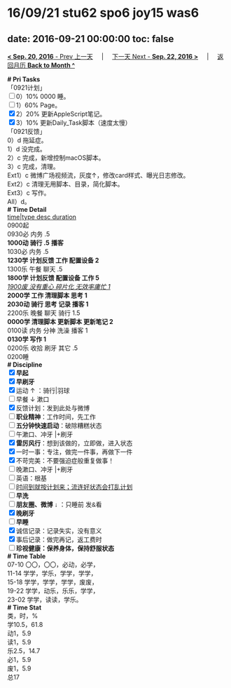 # 16/09/21 stu62 spo6 joy15 was6

date: 2016-09-21 00:00:00
toc: false
---
[**< Sep. 20, 2016** - Prev 上一天](/lifelogs/2016/09/d20.html) &nbsp; &nbsp; | &nbsp; &nbsp; [下一天 Next - **Sep. 22, 2016 >**](/lifelogs/2016/09/d22.html) &nbsp; &nbsp; |  &nbsp; &nbsp; [返回月历 **Back to Month ^**](/lifelogs/2016/09/index.html)
<br/><div><div><div><div><div><div><div><div><div><div><b># Pri Tasks</b></div><div>「0921计划」</div></div></div></div></div></div><div><input type="checkbox"/>0）10% 0000 睡。</div><div><input type="checkbox"/>1）60% Page。</div><div><input checked="true" type="checkbox"/>2）20% 更新AppleScript笔记。</div><div><input checked="true" type="checkbox"/>3）10% 更新Daily_Task脚本（速度太慢）</div></div></div><div></div><div>「0921反馈」</div><div>0）d 拖延症。</div><div>1）d 没完成。</div><div>2）c 完成，新增控制macOS脚本。</div><div>3）c 完成，清理。</div><div>Ext1）c 微博广场视频流，灰度↑，修改card样式、曝光日志修改。</div></div><div>Ext2）c 清理无用脚本、目录，简化脚本。</div></div><div>Ext3）c 写作。</div><div>All）d。</div><div><div><div><b># Time Detail</b></div></div><div><div><div><u>time|type desc duration</u></div><div>0900起</div><div>0930必 内务 .5</div></div><div><b>1000动 骑行 .5</b> <b>播客</b></div><div><div>1030必 内务 .5</div><div><b>1230学 计划反馈 工作 配置设备 2</b></div><div></div><div>1300乐 午餐 聊天 .5</div><div><b>1800学 计划反馈 配置设备 工作 5</b></div></div><div><i><u>1900废 没有重心 碎片化 无效率庸忙 1</u></i></div><div><b>2000学 工作 清理脚本 思考 1</b></div><div><b>2030动 骑行 思考 记录 播客 1</b></div></div><div>2200乐 晚餐 聊天 骑行 1.5</div><div><b>0000学 清理脚本 更新脚本 更新笔记 2</b></div><div>0100读 内务 分神 洗澡 播客 1</div><div><b>0130学 写作 1</b></div><div>0200乐 收拾 刷牙 其它 .5</div><div><div><div>0200睡</div><div><b># Discipline</b></div><div><div><b><input checked="true" type="checkbox"/>早起</b></div><div><input checked="true" type="checkbox"/><b>早刷牙</b></div><div><input checked="true" type="checkbox"/>运动 ↑ ：骑行|羽球</div></div><div><input type="checkbox"/>早餐 ↓ 漱口</div><div><input checked="true" type="checkbox"/>反馈计划：发到此处与微博</div><div><input type="checkbox"/><b>职业精神</b>：工作时间，先工作</div><div><input type="checkbox"/><b>五分钟快速启动</b>：破除糟糕状态</div><div><input type="checkbox"/>午漱口、冲牙 |+刷牙</div><div><input checked="true" type="checkbox"/><b>雷厉风行</b>：想到该做的，立即做，进入状态</div><div><input checked="true" type="checkbox"/><a dir="ltr"/><a dir="ltr">一时</a>一事：专注，做完一件事，再做下一件</div><div><input checked="true" type="checkbox"/>不苛完美：不要强迫症般重复做事！</div><div><input type="checkbox"/>晚漱口、冲牙 |+刷牙</div><div><input type="checkbox"/>英语：根基</div><div><u><input type="checkbox"/>时间到就按计划来；流连好状态会打乱计划</u></div><div><input type="checkbox"/><b>早洗</b></div><div><b style="font-family:gotham, helvetica, arial, sans-serif;font-size:14px;"><input type="checkbox"/>朋友圈、微博</b> <span style="font-family:gotham, helvetica, arial, sans-serif;font-size:14px;">↓ ：只睡前 发&amp;看</span></div><div><b><input checked="true" type="checkbox"/>晚刷牙</b></div><div><input type="checkbox"/><b>早睡</b></div><div><div><input checked="true" type="checkbox"/>诚信记录：记录失实，没有意义</div><div><input checked="true" type="checkbox"/>事后记录：做完再记，返工费时</div></div><div style="font-family:gotham, helvetica, arial, sans-serif;font-size:14px;"><b><input type="checkbox"/>珍视健康：保养身体，保持舒服状态</b></div><div><b># Time Table</b></div><div>07-10 〇〇，〇〇，必动，必学，</div><div>11-14 学学，学乐，学学，学学，</div><div>15-18 学学，学学，学学，废废，</div><div>19-22 学学，动乐，乐乐，学学，</div><div>23-02 学学，读读，学乐。</div><div><b># Time Stat</b></div><div>类，时，%</div><div>学10.5，61.8</div><div>动1，5.9</div><div>读1，5.9</div><div>乐2.5，14.7</div><div>必1，5.9</div><div>废1，5.9</div><div>总17</div>
